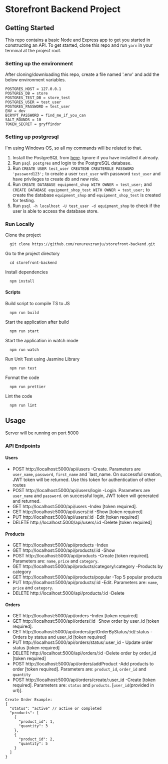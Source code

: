 # Storefront Backend Project

## Getting Started

This repo contains a basic Node and Express app to get you started in constructing an API. To get started, clone this repo and run `yarn` in your terminal at the project root.

### Setting up the environment
After cloning/downloading this repo, create a file named '.env' and add the below environment variables.

```
POSTGRES_HOST = 127.0.0.1
POSTGRES_DB = store
POSTGRES_TEST_DB = store_test
POSTGRES_USER = test_user
POSTGRES_PASSWORD = test_user
ENV = dev
BCRYPT_PASSWORD = find_me_if_you_can
SALT_ROUNDS = 10
TOKEN_SECRET = gryffindor
```

### Setting up postgresql
I'm using Windows OS, so all my commands will be related to that.

1. Install the PostgreSQL from [here](https://www.postgresql.org/download/windows). Ignore if you have installed it already.
2. Run `psql postgres` and login to the PostgreSQL database.
3. Run `CREATE USER test_user CREATEDB CREATEROLE PASSWORD 'password123';` to create a user `test_user` with password `test_user` and have privileges to create db and new role.
4. Run `CREATE DATABASE equipment_shop WITH OWNER = test_user;` and `CREATE DATABASE equipment_shop_test WITH OWNER = test_user;` to create the database `equipment_shop` and `equipment_shop_test` is created for testing.
5. Run `psql -h localhost -U test_user -d equipment_shop` to check if the user is able to access the database store.

### Run Locally

Clone the project
```
  git clone https://github.com/renurevzranju/storefront-backend.git
```

Go to the project directory
```
  cd storefront-backend
```

Install dependencies
```
  npm install
```

#### Scripts

Build script to compile TS to JS
```
  npm run build
```

Start the application after build
```
  npm run start
```

Start the application in watch mode
```
  npm run watch
```

Run Unit Test using Jasmine Library
```
  npm run test
```

Format the code
```
  npm run prettier
```

Lint the code
```
  npm run lint
```

## Usage

Server will be running on port 5000

### API Endpoints

#### Users
- POST http://localhost:5000/api/users -Create. Parameters are `user_name`, `password`, `first_name` and `last_name. On successful creation, JWT token will be returned. Use this token for authentication of other routes
- POST http://localhost:5000/api/users/login -Login. Parameters are `user_name` and `password`. on successful login, JWT token will generated and returned.
- GET http://localhost:5000/api/users -Index [token required].
- GET http://localhost:5000/api/users/:id -Show [token required]
- PUT http://localhost:5000/api/users/:id -Edit [token required]
- DELETE http://localhost:5000/api/users/:id -Delete [token required]

#### Products
- GET http://localhost:5000/api/products -Index
- GET http://localhost:5000/api/products/:id -Show
- POST http://localhost:5000/api/products -Create [token required]. Parameters are: `name`, `price` and `category`.
- GET http://localhost:5000/api/products/category/:category -Products by category
- GET http://localhost:5000/api/products/popular -Top 5 popular products
- PUT http://localhost:5000/api/products/:id -Edit. Parameters are: `name`, `price` and `category`.
- DELETE http://localhost:5000/api/products/:id -Delete

#### Orders
- GET http://localhost:5000/api/orders -Index [token required]
- GET http://localhost:5000/api/orders/:id -Show order by user_id [token required].
- GET http://localhost:5000/api/orders/getOrderByStatus/:id/:status - Orders by status and user_id [token required]
- PUT http://localhost:5000/api/orders/status/:user_id - Update order status [token required]
- DELETE http://localhost:5000/api/orders/:id -Delete order by order_id [token required]
- POST http://localhost:5000/api/orders/addProduct -Add products to order [token required]. Parameters are: `product_id`, `order_id` and `quantity`
- POST http://localhost:5000/api/orders/create/:user_id -Create [token required]. Parameters are: `status` and `products`. [`user_id`(provided in url)].
```
Create Order Example:
{
  "status": "active" // active or completed
  "products": [
    {
      "product_id": 1,
      "quantity": 3
    },
    {
      "product_id": 2,
      "quantity": 5
    }
  ]
}
```
